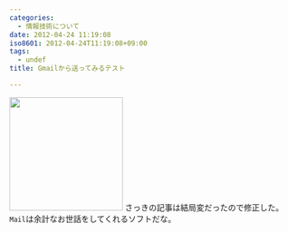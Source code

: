```yaml
---
categories:
  - 情報技術について
date: 2012-04-24 11:19:08
iso8601: 2012-04-24T11:19:08+09:00
tags:
  - undef
title: Gmailから送ってみるテスト

---
```


<a href="https://www.nqou.net/images/2012-04-23%2015.42.25_1335233973972.jpg"><img src="https://www.nqou.net/images/2012-04-23%2015.42.25_1335233973972.jpg" width="200" /></a>
さっきの記事は結局変だったので修正した。
`Mail`は余計なお世話をしてくれるソフトだな。
    	